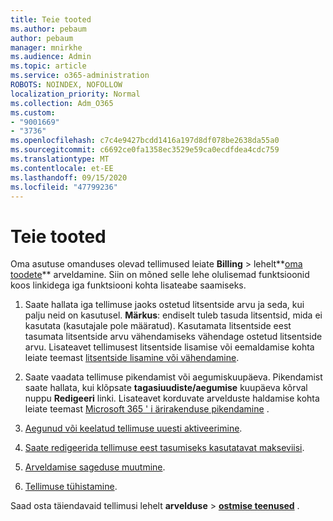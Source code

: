 ```yaml
---
title: Teie tooted
ms.author: pebaum
author: pebaum
manager: mnirkhe
ms.audience: Admin
ms.topic: article
ms.service: o365-administration
ROBOTS: NOINDEX, NOFOLLOW
localization_priority: Normal
ms.collection: Adm_O365
ms.custom:
- "9001669"
- "3736"
ms.openlocfilehash: c7c4e9427bcdd1416a197d8df078be2638da55a0
ms.sourcegitcommit: c6692ce0fa1358ec3529e59ca0ecdfdea4cdc759
ms.translationtype: MT
ms.contentlocale: et-EE
ms.lasthandoff: 09/15/2020
ms.locfileid: "47799236"
---
```

# <a name="your-products"></a>Teie tooted

Oma asutuse omanduses olevad tellimused leiate **Billing**  >  lehelt**[oma toodete](https://go.microsoft.com/fwlink/p/?linkid=842054)** arveldamine. Siin on mõned selle lehe olulisemad funktsioonid koos linkidega iga funktsiooni kohta lisateabe saamiseks.

1. Saate hallata iga tellimuse jaoks ostetud litsentside arvu ja seda, kui palju neid on kasutusel.  **Märkus**: endiselt tuleb tasuda litsentsid, mida ei kasutata (kasutajale pole määratud).  Kasutamata litsentside eest tasumata litsentside arvu vähendamiseks vähendage ostetud litsentside arvu. Lisateavet tellimusest litsentside lisamise või eemaldamise kohta leiate teemast [litsentside lisamine või vähendamine](https://docs.microsoft.com/alchemyinsights/how-to-add-or-reduce-licenses).

2. Saate vaadata tellimuse pikendamist või aegumiskuupäeva.  Pikendamist saate hallata, kui klõpsate **tagasiuudiste/aegumise** kuupäeva kõrval nuppu **Redigeeri** linki.  Lisateavet korduvate arvelduste haldamise kohta leiate teemast [Microsoft 365 ' i ärirakenduse pikendamine](https://go.microsoft.com/fwlink/?linkid=2119216) .

3. [Aegunud või keelatud tellimuse uuesti aktiveerimine](https://go.microsoft.com/fwlink/?linkid=2117519).

4. [Saate redigeerida tellimuse eest tasumiseks kasutatavat makseviisi](https://go.microsoft.com/fwlink/?linkid=2117167).

5. [Arveldamise sageduse muutmine](https://go.microsoft.com/fwlink/?linkid=2119112).

6. [Tellimuse tühistamine](https://go.microsoft.com/fwlink/?linkid=2119113).

Saad osta täiendavaid tellimusi lehelt **arvelduse**  >  [**ostmise teenused**](https://go.microsoft.com/fwlink/p/?linkid=868433) .

